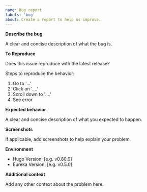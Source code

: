 ```yaml
---
name: Bug report
labels: 'bug'
about: Create a report to help us improve.
---
```


**Describe the bug**

A clear and concise description of what the bug is.

**To Reproduce**

Does this issue reproduce with the latest release?

Steps to reproduce the behavior:
1. Go to '...'
2. Click on '....'
3. Scroll down to '....'
4. See error

**Expected behavior**

A clear and concise description of what you expected to happen.

**Screenshots**

If applicable, add screenshots to help explain your problem.

**Environment**

 - Hugo Version: [e.g. v0.80.0]
 - Eureka Version: [e.g. v0.5.0]

**Additional context**

Add any other context about the problem here.
